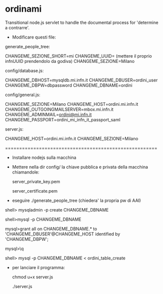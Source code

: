 # ordinami
Transitional node.js servlet to handle the documental process for 'determine a contrarre'.

- Modificare questi file: 

generate_people_tree:

 CHANGEME_SEZIONE_SHORT=mi
 CHANGEME_UUID= (mettere il proprio infnUUID prendendolo da godiva)
 CHANGEME_SEZIONE=Milano  


config/database.js:

 CHANGEME_DBHOST=mysqldb.mi.infn.it
 CHANGEME_DBUSER=ordini_user
 CHANGEME_DBPW=dbpassword
 CHANGEME_DBNAME=ordini


config/general.js:

 CHANGEME_SEZIONE=Milano
 CHANGEME_HOST=ordini.mi.infn.it
 CHANGEME_OUTGOINGMAILSERVER=mbox.mi.infn.it
 CHANGEME_ADMINMAIL=ordini@mi.infn.it
 CHANGEME_PASSPORT=ordini_mi_infn_it_passport_saml


server.js:

 CHANGEME_HOST=ordini.mi.infn.it
 CHANGEME_SEZIONE=Milano


======================================================

- Installare nodejs sulla macchina  
- Mettere nella dir config/ la chiave pubblica e privata della macchina
  chiamandole:
  
  server_private_key.pem
    
  server_certificate.pem  
 
- eseguire ./generate_people_tree (chiedera' la propria pw di AAI)

shell> mysqladmin -p create CHANGEME_DBNAME

shell>mysql -p CHANGEME_DBNAME

mysql>grant all on CHANGEME_DBNAME.* to 'CHANGEME_DBUSER'@CHANGEME_HOST identified by 'CHANGEME_DBPW';

mysql>\q

shell> mysql -p CHANGEME_DBNAME < ordini_table_create 
 

- per lanciare il programma:
 
  chmod u+x server.js 
    
  ./server.js  
  

